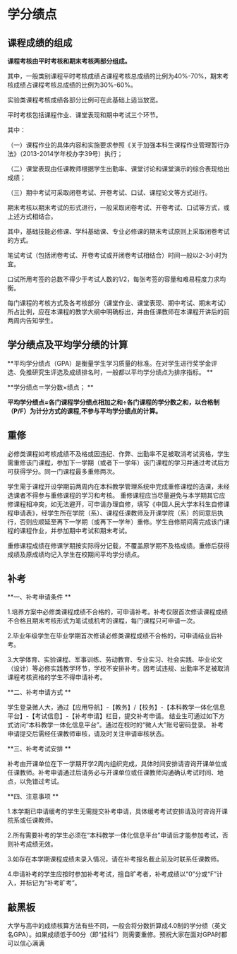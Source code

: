 # 学分绩点

## 课程成绩的组成

**课程考核由平时考核和期末考核两部分组成。**

其中，一般类别课程平时考核成绩占课程考核总成绩的比例为40%-70%，期末考核成绩占课程考核总成绩的比例为30%-60%。 

实验类课程考核成绩各部分比例可在此基础上适当放宽。 

平时考核包括课程作业、课堂表现和期中考试三个环节。

其中： 

（一）课程作业的具体内容和实施要求参照《关于加强本科生课程作业管理暂行办法》（2013-2014学年校办字39号）执行； 

（二）课堂表现由任课教师根据学生出勤率、课堂讨论和课堂演示的综合表现给出成绩； 

（三）期中考试可采取闭卷考试、开卷考试、口试、课程论文等方式进行。

期末考核以期末考试的形式进行，一般采取闭卷考试、开卷考试、口试等方式，或上述方式相结合。

其中，基础技能必修课、学科基础课、专业必修课的期末考试原则上采取闭卷考试的方式。

笔试考试（包括闭卷考试、开卷考试或开闭卷考试相结合）时间一般以2-3小时为宜。

口试所用考签的总数不得少于考试人数的1/2，每张考签的容量和难易程度力求均衡。

每门课程的考核方式及各考核部分（课堂作业、课堂表现、期中考试、期末考试）所占比例，应在本课程的教学大纲中明确标出，并由任课教师在本课程开讲后的前两周内告知学生。

## 学分绩点及平均学分绩的计算

**平均学分绩点（GPA）是衡量学生学习质量的标准。在对学生进行奖学金评选、免推研究生评选及成绩排名时，一般都以平均学分绩点为排序指标。 **

**学分绩点＝学分数×绩点； **

**平均学分绩点=各门课程学分绩点相加之和÷各门课程的学分数之和，以合格制（P/F）为计分方式的课程,不参与平均学分绩点的计算。**

## 重修

 必修类课程如考核成绩不及格或因违纪、作弊、出勤率不足被取消考试资格，学生需重修该门课程，参加下一学期（或者下一学年）该门课程的学习并通过考试后方可获得学分。同一门课程最多重修两次。 

学生需于课程开设学期前两周内在本科教学管理系统中完成重修课程的选课，未经选课者不得参与重修课程的学习和考核。 重修课程应当尽量避免与本学期其它应修课程相冲突，如无法避开，可申请办理自修，填写《中国人民大学本科生自修课程申请表》，经学生所在学院（系）、课程任课教师及开课学院（系）的同意后执行，否则应顺延至再下一学期（或再下一学年）重修。学生自修期间需完成该门课程的课程作业，并参加期中考试和期末考试。 

重修课程成绩在修课学期按实际得分记载，不覆盖原学期不及格成绩。重修后获得成绩及原成绩均记入学生在校期间平均学分绩点。

## 补考

**一、补考申请条件 **

1.培养方案中必修类课程成绩不合格的，可申请补考。补考仅限首次修读课程成绩不合格且期末考核形式为笔试或机考的课程，每门课程只可申请一次。

 2.毕业年级学生在毕业学期首次修读必修类课程成绩不合格的，可申请结业后补考。

 3.大学体育、实验课程、军事训练、劳动教育、专业实习、社会实践、毕业论文（设计）等必修实践教学环节，学校不安排补考。因考试违规、出勤率不足被取消课程考核资格的学生不得申请补考。 

**二、补考申请方式 **

学生登录微人大，通过【应用导航】-【教务】/【校务】-【本科教学一体化信息平台】-【考试信息】-【补考申请】栏目，提交补考申请。 结业生可通过如下方式访问“本科教学一体化信息平台”。通过在校时的“微人大”账号密码登录。 补考申请提交后需经任课教师审核，请及时关注申请审核状态。 

**三、补考考试安排 **

补考由开课单位在下一学期开学2周内组织完成，具体时间安排请咨询开课单位或任课教师。补考申请通过后请务必与开课单位或任课教师沟通确认考试时间、地点，以免错过考试。 

**四、注意事项 **

1.本学期已申请缓考的学生无需提交补考申请，具体缓考考试安排请及时咨询开课院系或任课教师。 

2.所有需要补考的学生必须在“本科教学一体化信息平台”申请后才能参加考试，否则补考成绩无效。 

3.如存在本学期课程成绩未录入情况，请在补考报名截止前及时联系任课教师。 

4.申请补考的学生应按时参加补考考试，擅自旷考者，补考成绩以“0”分或“F”计入，并标记为“补考旷考”。

## 敲黑板

大学与高中的成绩核算方法有些不同，一般会将分数折算成4.0制的学分绩（英文名GPA）。如果成绩低于60分（即“挂科”）则需要重修。预祝大家在面对GPA时都可以信心满满